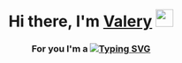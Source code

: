 <h1 align="center">Hi there, I'm <a href="https://next-portfolio-4xu2.vercel.app" target="_blank">Valery</a> 
<img src="https://github.com/blackcater/blackcater/raw/main/images/Hi.gif" height="32"/></h1>
<h3 align="center">For you I'm a <a href="https://git.io/typing-svg"><img src="https://readme-typing-svg.herokuapp.com?font=Fira+Code&pause=1000&width=435&lines=Fylly+web+developer" alt="Typing SVG" /></a></h3>

